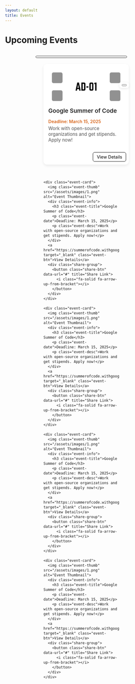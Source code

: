 ```yaml
---
layout: default
title: Events
---
```


<!-- <meta charset="UTF-8">
  <meta name="viewport" content="width=device-width, initial-scale=1.0">
  <link rel="stylesheet" href="https://cdnjs.cloudflare.com/ajax/libs/font-awesome/6.5.0/css/all.min.css?" />
  <link rel="stylesheet" href="/assets/css/semester.css">
  <link rel="stylesheet" href="/assets/css/subject.css">
  <link rel="stylesheet" href="/assets/css/breadcrumb.css">
  <link rel="stylesheet" href="/assets/css/content.css"> -->

<style>
  /* Container for all cards */
  .events-container {
    display: grid;
    grid-template-columns: repeat(auto-fill, 250px);
    justify-content: center;
    gap: 20px;
    padding: 5px 20px;
  }


  .event-card {
    background: #fff;
    border-radius: 12px;
    padding: 16px;
    box-shadow: 0 4px 8px rgba(0, 0, 0, 0.1);
    margin: 12px 0;
    display: flex;
    flex-direction: column;
    gap: 8px;
    transition: transform 0.2s ease, box-shadow 0.2s ease;
    width: 100%;
    height: 300px;
  }

  .event-card:hover {
    transform: translateY(-3px);
    box-shadow: 0 6px 12px rgba(0, 0, 0, 0.15);
  }

  .event-title {
    font-size: 1.1rem;
    font-weight: 600;
    color: #333;
    margin: 0;
  }

  .event-date {
    font-size: 0.9rem;
    color: #777;
    margin: 0;
  }

  .event-desc {
    font-size: 0.95rem;
    color: #555;
    margin: 0 0 8px 0;
  }

  .event-btn {
    align-self: flex-start;
    background: #ffffff;
    color: #000000;
    text-decoration: none;
    padding: 6px 12px;
    border-radius: 6px;
    font-size: 0.9rem;
    transition: background 0.2s ease;
    position: absolute;
    right: 9px;
    bottom: 10px;
    border: 1px solid black;
  }

  .event-btn1 {
    align-self: flex-start;
    background: #ffffff;
    color: #000000;
    text-decoration: none;
    padding: 6px 12px;
    border-radius: 6px;
    font-size: 0.9rem;
    transition: background 0.2s ease;
    position: absolute;
    right: 9px;
    bottom: 50px;
    border: 1px solid black;
  }

  .event-btn:hover {
    background: #000000;
    color: #ffffff;
  }

  .event-card {
    background: #fff;
    border-radius: 12px;
    box-shadow: 0 4px 10px rgba(0, 0, 0, 0.08);
    padding: 16px;
    position: relative;
    margin: 15px 0;
    transition: transform 0.2s ease, box-shadow 0.2s ease;
  }

  .event-card:hover {
    transform: translateY(-3px);
    box-shadow: 0 6px 14px rgba(0, 0, 0, 0.12);
  }

  .event-title {
    font-size: 1.2rem;
    font-weight: 600;
    margin-bottom: 15px;
    color: #222;
  }

  .event-desc {
    font-size: 0.95rem;
    color: #555;
    margin-bottom: 10px;
  }

  .event-date {
    font-size: 0.9rem;
    font-weight: 500;
    color: #d35400;
    margin-bottom: 5px;
    /* Leaves space for buttons */
  }

  .card-actions {
    position: absolute;
    bottom: 12px;
    left: 16px;
    right: 16px;
    display: flex;
    justify-content: space-between;
  }

  .btn-open,
  .btn-share {
    background: #007bff;
    color: #fff;
    padding: 8px 14px;
    font-size: 0.85rem;
    border: none;
    border-radius: 6px;
    cursor: pointer;
    text-decoration: none;
    transition: background 0.2s ease;
  }

  .btn-open:hover {
    background: #0056b3;
  }

  .btn-share {
    background: #28a745;
  }

  .btn-share:hover {
    background: #1e7e34;
  }

  .share-group {
    position: absolute;
    right: -1px;
    bottom: 253px;
    display: flex;
    gap: 6px;
    background: rgba(255, 255, 255, 0.9);
    padding: 6px 8px;
    border-radius: 8px;
    box-shadow: 0 2px 8px rgba(0, 0, 0, 0.1);
    z-index: 2;
  }

  .main-content {
    padding: 75px 70px 80px 10px;
  }

  @media (max-width: 677px) {
    .events-container {
      gap: 0px;
      grid-template-columns: repeat(auto-fill, 350px);
    }

    .main-content {
      padding: 80px 10px 80px 10px;
    }

  }
</style>


<h1>Upcoming Events</h1><br>


<div id="events-message"
  style="display:none; text-align:center; padding:20px; max-width:500px; margin:auto; background:#f8f8f8; border-radius:10px; box-shadow:0 2px 6px rgba(0,0,0,0.1);">
  <h2>Unlock Exclusive Opportunities 🚀</h2>
  <p>Sign in and install our app to explore <b>amazing events, internships, hackathons, and scholarships</b> tailored
    for you.</p>
  <p>Benefits of logging in & installing:</p>
  <ul style="text-align:left; display:inline-block; margin-top:10px;">
    <li>🎯 Personalized event recommendations</li>
    <li>📩 Instant notifications before deadlines</li>
    <li>📥 Offline access via our PWA</li>
    <li>🤝 Connect & share events with friends</li>
  </ul>
  <div style="margin-top:10px;">
    <button id="login-btn"
      style="display:none; padding:10px 20px; background:#007bff; color:white; border:none; border-radius:6px; cursor:pointer;">Login
      to Continue</button>
    <button id="install-btn"
      style="display:none; padding:10px 20px; background:#28a745; color:white; border:none; border-radius:6px; cursor:pointer;">
      Install App
    </button>
  </div>

 <div id="mac-ios-banner" style="display:none; max-width: 400px; margin:15px auto; padding:15px; background:#f9f9f9; border:1px solid #ddd; border-radius:10px; text-align:center; font-family:Arial, sans-serif; box-shadow:0 2px 6px rgba(0,0,0,0.1);">
  
  <h3 style="margin:0 0 8px; font-size:18px; color:#333;">Already Installed the App?</h3>
  
  <p style="font-size:14px; color:#555; margin:0 0 10px;">
    Simply open the <b>Events</b> tab inside the app and enjoy!  
  </p>
  
  <p style="font-size:14px; color:#444; margin:0 0 10px;">
    Haven’t installed it yet? No worries—here’s how (it’s super quick):
  </p>
  
  <ol style="font-size:14px; color:#333; text-align:left; margin:0 auto; display:inline-block; padding-left:18px;">
    <li>Tap the <strong>Share</strong> icon <span style="font-size:12px;">(bottom of Safari)</span>.</li>
    <li>Scroll & tap <strong>Add to Home Screen</strong>.</li>
    <li>Launch it anytime from your home screen 🎉</li>
  </ol>

</div>

</div>


<div id="events-content">


  <center>
    <div class='onesignal-customlink-container'
      style="border: 1px solid; border-radius: 15px; padding-top: 5px; width: 300px;"></div>
  </center>


  <div class="events-container">
    <div class="event-card">
      <img class="event-thumb" src="/assets/images/1.png" alt="Event Thumbnail">
      <div class="event-info">
        <h3 class="event-title">Google Summer of Code</h3>
        <p class="event-date">Deadline: March 15, 2025</p>
        <p class="event-desc">Work with open-source organizations and get stipends. Apply now!</p>
      </div>
      <a href="https://summerofcode.withgoogle.com/" target="_blank" class="event-btn">View Details</a>
      <div class="share-group">
        <button class="share-btn" data-url="#" title="Share Link">
          <i class="fa-solid fa-arrow-up-from-bracket"></i>
        </button>
      </div>
    </div>

    <div class="event-card">
      <img class="event-thumb" src="/assets/images/1.png" alt="Event Thumbnail">
      <div class="event-info">
        <h3 class="event-title">Google Summer of Code</h3>
        <p class="event-date">Deadline: March 15, 2025</p>
        <p class="event-desc">Work with open-source organizations and get stipends. Apply now!</p>
      </div>
      <a href="https://summerofcode.withgoogle.com/" target="_blank" class="event-btn">View Details</a>
      <div class="share-group">
        <button class="share-btn" data-url="#" title="Share Link">
          <i class="fa-solid fa-arrow-up-from-bracket"></i>
        </button>
      </div>
    </div>

    <div class="event-card">
      <img class="event-thumb" src="/assets/images/1.png" alt="Event Thumbnail">
      <div class="event-info">
        <h3 class="event-title">Google Summer of Code</h3>
        <p class="event-date">Deadline: March 15, 2025</p>
        <p class="event-desc">Work with open-source organizations and get stipends. Apply now!</p>
      </div>
      <a href="https://summerofcode.withgoogle.com/" target="_blank" class="event-btn">View Details</a>
      <div class="share-group">
        <button class="share-btn" data-url="#" title="Share Link">
          <i class="fa-solid fa-arrow-up-from-bracket"></i>
        </button>
      </div>
    </div>

    <div class="event-card">
      <img class="event-thumb" src="/assets/images/1.png" alt="Event Thumbnail">
      <div class="event-info">
        <h3 class="event-title">Google Summer of Code</h3>
        <p class="event-date">Deadline: March 15, 2025</p>
        <p class="event-desc">Work with open-source organizations and get stipends. Apply now!</p>
      </div>
      <a href="https://summerofcode.withgoogle.com/" target="_blank" class="event-btn">View Details</a>
      <div class="share-group">
        <button class="share-btn" data-url="#" title="Share Link">
          <i class="fa-solid fa-arrow-up-from-bracket"></i>
        </button>
      </div>
    </div>

    <div class="event-card">
      <img class="event-thumb" src="/assets/images/1.png" alt="Event Thumbnail">
      <div class="event-info">
        <h3 class="event-title">Google Summer of Code</h3>
        <p class="event-date">Deadline: March 15, 2025</p>
        <p class="event-desc">Work with open-source organizations and get stipends. Apply now!</p>
      </div>
      <a href="https://summerofcode.withgoogle.com/" target="_blank" class="event-btn">View Details</a>
      <div class="share-group">
        <button class="share-btn" data-url="#" title="Share Link">
          <i class="fa-solid fa-arrow-up-from-bracket"></i>
        </button>
      </div>
    </div>

  </div>

</div>

<script>
  document.addEventListener("DOMContentLoaded", async function () {
    const eventsContent = document.getElementById("events-content");
    const eventsMessage = document.getElementById("events-message");
    const loginBtn = document.getElementById("login-btn");
    const installBtn = document.getElementById("install-btn");
    let deferredPrompt = null;

    function isIOS() {
      return /iPad|iPhone|iPod/.test(navigator.userAgent) && !window.MSStream;
    }

    function isPWAInstalled() {
      // Detects PWA installation
      return window.matchMedia('(display-mode: standalone)').matches || window.navigator.standalone;
    }

    function isChromeLike() {
      // Basic Chrome/Chromium detection for desktop/mobile
      return /Chrome|CriOS|Chromium/i.test(navigator.userAgent) && !isIOS();
    }

    // Handle PWA install prompt (for Android/desktop)
    window.addEventListener('beforeinstallprompt', (e) => {
      e.preventDefault();
      deferredPrompt = e;
      if (!isPWAInstalled()) {
        installBtn.style.display = 'inline-block';
      }
    });

    installBtn.addEventListener("click", async () => {
      if (isIOS() && !isPWAInstalled()) {
        // iOS fallback instructions
        alert(
          "How to install on iOS:\n\n1. Tap the Share icon in Safari.\n2. Scroll down and select 'Add to Home Screen'.\n3. Tap 'Add' on the top-right.\n\nOpen the installed app from your home screen."
        );
        return;
      }

      if (deferredPrompt) {
        deferredPrompt.prompt();
        const choiceResult = await deferredPrompt.userChoice;
        if (choiceResult.outcome === 'accepted') {
          console.log('User accepted the install prompt');
        } else {
          console.log('User dismissed the install prompt');
        }
        deferredPrompt = null;
      } else {
        // fallback for browsers with no beforeinstallprompt
        alert("To install the app, open your browser menu and tap 'Add to Home Screen'!");
      }
    });

    loginBtn.addEventListener("click", () => {
      window.location.href = "/login/";
    });

    async function checkAccess() {
      if (!window.supabase) {
        console.error("Supabase not initialized. Ensure auth.js is loaded first.");
        return;
      }

      const { data: { user } } = await supabase.auth.getUser();
      const installed = isPWAInstalled();

      // iOS logic: show events only if opened as PWA
      if (isIOS()) {
        if (user && installed) {
          eventsContent.style.display = "grid";
          eventsMessage.style.display = "none";
        } else {
          eventsContent.style.display = "none";
          eventsMessage.style.display = "block";
          loginBtn.style.display = user ? "none" : "inline-block";
          if (installed) installBtn.style.display = "none";
        }
        return;
      }

      // Chrome/desktop logic: show events if user is logged in and PWA installed (even if browsing in Chrome)
      if (isChromeLike()) {
        // We rely on Supabase login; installed check can be enhanced via server if needed
        if (user && installed) {
          eventsContent.style.display = "grid";
          eventsMessage.style.display = "none";
        } else {
          eventsContent.style.display = "none";
          eventsMessage.style.display = "block";
          loginBtn.style.display = "inline-block";
        }
        return;
      }

      // Default fallback for other browsers
      if (user && installed) {
        eventsContent.style.display = "grid";
        eventsMessage.style.display = "none";
      } else {
        eventsContent.style.display = "none";
        eventsMessage.style.display = "block";
        loginBtn.style.display = user ? "none" : "inline-block";
        if (installed) installBtn.style.display = "none";
      }
    }

    await checkAccess();
    supabase.auth.onAuthStateChange(() => {
      checkAccess();
    });

    // Share button logic
    document.querySelectorAll(".share-btn").forEach(btn => {
      btn.addEventListener("click", () => {
        const shareUrl = window.location.origin + btn.getAttribute("data-url");
        if (navigator.share) {
          navigator.share({
            title: "Check this new upcoming event",
            text: "Pune University:",
            url: shareUrl
          }).catch(err => console.error("Sharing failed:", err));
        } else {
          navigator.clipboard.writeText(shareUrl)
            .then(() => alert("Link copied to clipboard!"))
            .catch(() => alert("Failed to copy link"));
        }
      });
    });
  });
</script>
<script>
  // Detect if user is logged in (replace with your login check logic)
  function isUserLoggedIn() {
    return !!localStorage.getItem("userLoggedIn");
    // Change this to your own login logic
  }

  // Detect if PWA is installed (works for Chrome/Android/PC and iOS standalone mode)
  function isPWAInstalled() {
    return window.matchMedia('(display-mode: standalone)').matches || window.navigator.standalone === true;
  }

  function isIOS() {
    return /iPhone|iPad|iPod/i.test(navigator.userAgent);
  }

  function isChrome() {
    return /Chrome/i.test(navigator.userAgent) && !isIOS();
  }

  window.addEventListener('DOMContentLoaded', function () {
    const eventsTab = document.getElementById('events-tab'); // Change to your events tab ID
    const installGuide = document.getElementById('install-guide'); // Optional install button
    const popup = document.createElement('div');
    popup.style.position = 'fixed';
    popup.style.bottom = '10px';
    popup.style.left = '50%';
    popup.style.transform = 'translateX(-50%)';
    popup.style.background = '#ffdddd';
    popup.style.padding = '10px 15px';
    popup.style.borderRadius = '8px';
    popup.style.color = '#333';
    popup.style.fontSize = '14px';
    popup.style.zIndex = '9999';
    popup.style.display = 'none';
    document.body.appendChild(popup);

    if (isIOS()) {
      if (isPWAInstalled()) {
        // iOS PWA app
        if (isUserLoggedIn()) {
          eventsTab.style.display = 'block';
        } else {
          eventsTab.style.display = 'none';
        }
      } else {
        // iOS Safari (not installed)
        eventsTab.style.display = 'none';
        popup.textContent = 'Events are only available in the installed app. Please "Add to Home Screen".';
        popup.style.display = 'block';
        if (installGuide) installGuide.style.display = 'none'; // iOS has no install prompt
      }
    } else if (isChrome()) {
      // Chrome on PC/Android
      if (isPWAInstalled() && isUserLoggedIn()) {
        eventsTab.style.display = 'block';
      } else {
        eventsTab.style.display = 'none';
      }
    } else {
      // Other browsers: Keep normal logic (no change)
      eventsTab.style.display = isUserLoggedIn() ? 'block' : 'none';
    }
  });
</script>

<script>
  function isMacOrIOS() {
    const ua = navigator.userAgent || navigator.vendor || window.opera;

    // Detect iOS (iPhone/iPad/iPod)
    const iOS = /iPad|iPhone|iPod/.test(ua) && !window.MSStream;

    // Detect macOS
    const mac = navigator.platform.toUpperCase().indexOf('MAC') >= 0;

    return iOS || mac;
  }

  document.addEventListener("DOMContentLoaded", function () {
    if (isMacOrIOS()) {
      document.getElementById("mac-ios-banner").style.display = "block";
    }
  });
</script>